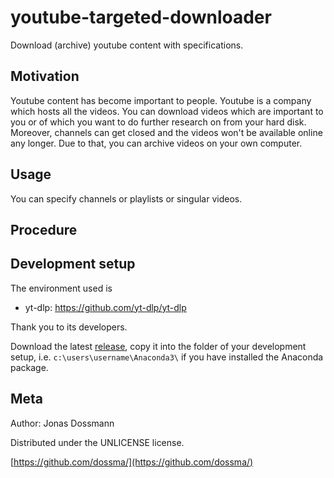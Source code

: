 # youtube-targeted-downloader
Download (archive) youtube content with specifications.

## Motivation 
Youtube content has become important to people. Youtube is a company which hosts all the videos. You can download videos which are important to you or of which you want to do further research on from your hard disk. Moreover, channels can get closed and the videos won't be available online any longer. Due to that, you can archive videos on your own computer. 

## Usage
You can specify channels or playlists or singular videos.

## Procedure



## Development setup

The environment used is
- yt-dlp: https://github.com/yt-dlp/yt-dlp

Thank you to its developers.

Download the latest [release](https://github.com/yt-dlp/yt-dlp/releases/), copy it into the folder of your development setup, i.e. `c:\users\username\Anaconda3\` if you have installed the Anaconda package.

## Meta

Author: Jonas Dossmann

Distributed under the UNLICENSE license.

[https://github.com/dossma/](https://github.com/dossma/)
